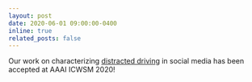 ```yaml
---
layout: post
date: 2020-06-01 09:00:00-0400
inline: true
related_posts: false
---
```


Our work on characterizing
[distracted driving](https://ojs.aaai.org/index.php/ICWSM/article/view/7309/7163)
in social media has been accepted at AAAI ICWSM 2020!
